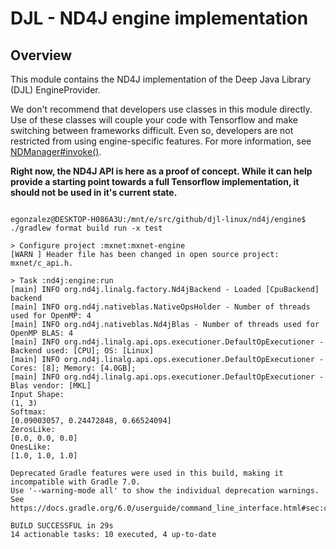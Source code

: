 # DJL - ND4J engine implementation

## Overview

This module contains the ND4J implementation of the Deep Java Library (DJL) EngineProvider.

We don't recommend that developers use classes in this module directly. Use of these classes will couple your code with Tensorflow and make switching between frameworks difficult. Even so, developers are not restricted from using engine-specific features. For more information, see [NDManager#invoke()](https://javadoc.djl.ai/api/0.2.0/ai/djl/ndarray/NDManager.html#invoke-java.lang.String-ai.djl.ndarray.NDList-ai.djl.ndarray.NDList-ai.djl.util.PairList-).

**Right now, the ND4J API is here as a proof of concept. While it can help provide a starting point towards a full Tensorflow implementation, it should not be used in it's current state.**


```

egonzalez@DESKTOP-H086A3U:/mnt/e/src/github/djl-linux/nd4j/engine$ ./gradlew format build run -x test

> Configure project :mxnet:mxnet-engine
[WARN ] Header file has been changed in open source project: mxnet/c_api.h.

> Task :nd4j:engine:run
[main] INFO org.nd4j.linalg.factory.Nd4jBackend - Loaded [CpuBackend] backend
[main] INFO org.nd4j.nativeblas.NativeOpsHolder - Number of threads used for OpenMP: 4
[main] INFO org.nd4j.nativeblas.Nd4jBlas - Number of threads used for OpenMP BLAS: 4
[main] INFO org.nd4j.linalg.api.ops.executioner.DefaultOpExecutioner - Backend used: [CPU]; OS: [Linux]
[main] INFO org.nd4j.linalg.api.ops.executioner.DefaultOpExecutioner - Cores: [8]; Memory: [4.0GB];
[main] INFO org.nd4j.linalg.api.ops.executioner.DefaultOpExecutioner - Blas vendor: [MKL]
Input Shape:
(1, 3)
Softmax:
[0.09003057, 0.24472848, 0.66524094]
ZerosLike:
[0.0, 0.0, 0.0]
OnesLike:
[1.0, 1.0, 1.0]

Deprecated Gradle features were used in this build, making it incompatible with Gradle 7.0.
Use '--warning-mode all' to show the individual deprecation warnings.
See https://docs.gradle.org/6.0/userguide/command_line_interface.html#sec:command_line_warnings

BUILD SUCCESSFUL in 29s
14 actionable tasks: 10 executed, 4 up-to-date
```